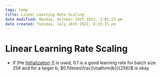 ```yaml
---
tags: temp
title: Linear Learning Rate Scaling
date modified: Monday, October 10th 2022, 2:02:23 pm
date created: Tuesday, July 26th 2022, 8:33:15 pm
---
```


# Linear Learning Rate Scaling
- If [He [Initialization](Initialization.md) ]] is used, 0.1 is a good learning rate for batch size 256 and for a larger b, $0.1\times\frac{\mathrm{b}}{256}$ is okay



